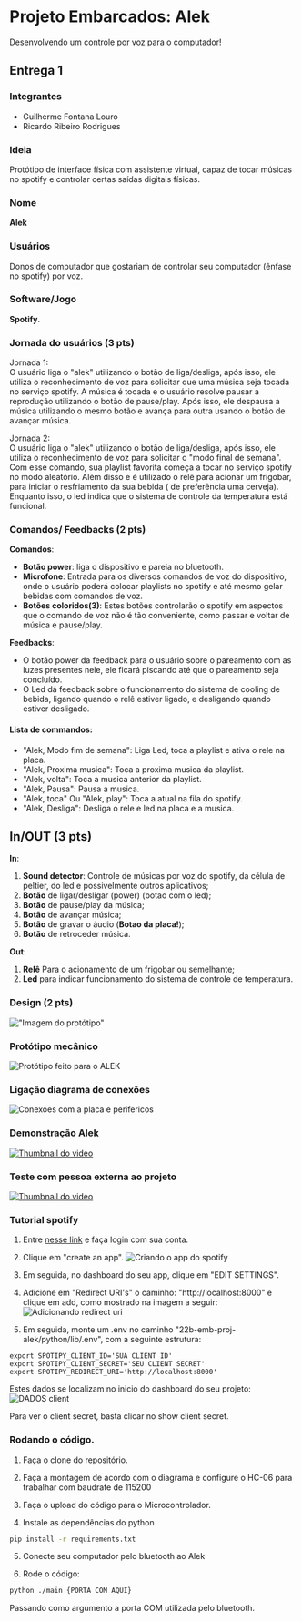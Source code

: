 # Projeto Embarcados: Alek

Desenvolvendo um controle por voz para o computador!

## Entrega 1

### Integrantes

- Guilherme Fontana Louro
- Ricardo Ribeiro Rodrigues

### Ideia

Protótipo de interface física com
assistente virtual, capaz de tocar músicas no spotify e 
controlar certas saídas digitais físicas.


### Nome

**Alek**

### Usuários 

Donos de computador que gostariam de controlar seu computador (ênfase no spotify) por voz.

### Software/Jogo 

**Spotify**.

### Jornada do usuários (3 pts)


Jornada 1:      
O usuário liga o "alek" utilizando o botão de liga/desliga, após isso, ele utiliza o reconhecimento de voz para solicitar que uma música seja tocada no serviço spotify. 
A música é tocada e o usuário resolve pausar a reprodução utilizando o botão de pause/play.
Após isso, ele despausa a música utilizando o mesmo botão e avança para outra usando o botão de avançar música.

Jornada 2:       
O usuário liga o "alek" utilizando o botão de liga/desliga, após isso, ele utiliza o reconhecimento de voz para solicitar o "modo final de semana".
Com esse comando, sua playlist favorita começa a tocar no serviço spotify no modo aleatório. 
Além disso e é utilizado o relê para acionar um frigobar, para iniciar o resfriamento da sua bebida ( de preferência uma cerveja).
Enquanto isso, o led indica que o sistema de controle da temperatura está funcional.

### Comandos/ Feedbacks (2 pts)
**Comandos**:
- **Botão power**: liga o dispositivo e pareia no bluetooth.      
- **Microfone**: Entrada para os diversos comandos de voz do dispositivo, onde o usuário poderá colocar playlists no spotify e até mesmo gelar bebidas com comandos de voz.       
- **Botões coloridos(3)**: Estes botões controlarão o spotify em aspectos que o comando de voz não é tão conveniente, como passar e voltar de música e pause/play.

**Feedbacks**:
- O botão power da feedback para o usuário sobre o pareamento com as luzes presentes nele, ele ficará piscando até que o pareamento seja concluído.
- O Led dá feedback sobre o funcionamento do sistema de cooling de bebida, ligando quando o relê estiver ligado, e desligando quando estiver desligado.


#### Lista de commandos: 
- "Alek, Modo fim de semana": Liga Led, toca a playlist e ativa o rele na placa.
- "Alek, Proxima musica": Toca a proxima musica da playlist.
- "Alek, volta": Toca a musica anterior da playlist.
- "Alek, Pausa": Pausa a musica.
- "Alek, toca" Ou "Alek, play": Toca a atual na fila do spotify.
- "Alek, Desliga": Desliga o rele e led na placa e a musica.

## In/OUT (3 pts)

**In**:
1) **Sound detector**: Controle de músicas por voz do spotify, da célula de peltier, do led e possivelmente outros aplicativos;
2) **Botão** de ligar/desligar (power) (botao com o led);
3) **Botão** de pause/play da música;
4) **Botão** de avançar música;
5) **Botão** de gravar o áudio (**Botao da placa!**);
6) **Botão** de retroceder música.      

**Out**:
1) **Relê** Para o acionamento de um frigobar ou semelhante; 
2) **Led** para indicar funcionamento do sistema de controle de temperatura.

### Design (2 pts)

!["Imagem do protótipo"](design.jpeg)  

### Protótipo mecânico

![Protótipo feito para o ALEK](imgs/Foto_prototipo.jpg)

### Ligação diagrama de conexões

![Conexoes com a placa e perifericos](imgs/Conexoes.png)

### Demonstração Alek
[![Thumbnail do video](http://img.youtube.com/vi/-KxQK-t3Z_g/0.jpg)](https://www.youtube.com/watch?v=-KxQK-t3Z_g "Demo Alek")

### Teste com pessoa externa ao projeto
[![Thumbnail do video](http://img.youtube.com/vi/ZwvuNNnzF1A/0.jpg)](https://youtu.be/ZwvuNNnzF1A "Teste com pessoa ext Alek")

### Tutorial spotify

1. Entre [nesse link](https://developer.spotify.com/dashboard/) e faça login com sua conta.

2. Clique em "create an app".
![Criando o app do spotify](imgs/create_app.png)

3. Em seguida, no dashboard do seu app, clique em "EDIT SETTINGS".

4. Adicione em "Redirect URI's" o caminho: "http://localhost:8000" e clique em add, como mostrado na imagem a seguir:
![Adicionando redirect uri](imgs/redirect_uris.png)

5. Em seguida, monte um .env no caminho "22b-emb-proj-alek/python/lib/.env", com a seguinte estrutura:
```
export SPOTIPY_CLIENT_ID='SUA CLIENT ID'
export SPOTIPY_CLIENT_SECRET='SEU CLIENT SECRET'
export SPOTIPY_REDIRECT_URI='http://localhost:8000'
```

Estes dados se localizam no inicio do dashboard do seu projeto:
![DADOS client](imgs/Client.png)

Para ver o client secret, basta clicar no show client secret.

### Rodando o código.

1. Faça o clone do repositório.

2. Faça a montagem de acordo com o diagrama e configure o HC-06 para trabalhar com baudrate de 115200

3. Faça o upload do código para o Microcontrolador.

4. Instale as dependências do python
```bash
pip install -r requirements.txt
```

5. Conecte seu computador pelo bluetooth ao Alek

6. Rode o código:
```bash
python ./main {PORTA COM AQUI}
```
Passando como argumento a porta COM utilizada pelo bluetooth.
